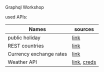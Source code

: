 Graphql Workshop

used APIs:

|Names| sources  |
|---| ------------- |
|public holiday |[link](https://date.nager.at/Api)|
|REST countries| [link](https://restcountries.eu/#api-endpoints-response-example)  |   
|Currency exchange rates| [link](https://exchangeratesapi.io/) |   
|Weather API|[link](https://openweathermap.org/current), [creds](https://gist.github.com/SebastianM/d4de7c3427883896b4b8)  |   
